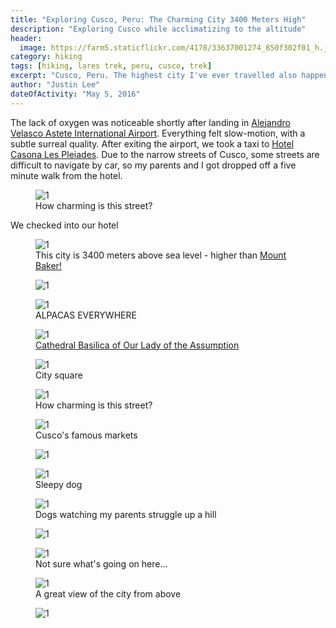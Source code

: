 ```yaml
---
title: "Exploring Cusco, Peru: The Charming City 3400 Meters High"
description: "Exploring Cusco while acclimatizing to the altitude"
header:
  image: https://farm5.staticflickr.com/4178/33637001274_850f302f01_h.jpg
category: hiking
tags: [hiking, lares trek, peru, cusco, trek]
excerpt: "Cusco, Peru. The highest city I've ever travelled also happens to be my favourite. If I could live anywhere in the world, I would choose Cusco."
author: "Justin Lee"
dateOfActivity: "May 5, 2016"
---
```


The lack of oxygen was noticeable shortly after landing in <a href="http://www.corpac.gob.pe/">Alejandro Velasco Astete International Airport</a>. Everything felt slow-motion, with a subtle surreal quality. After exiting the airport, we took a taxi to <a href="http://www.casona-pleiades.com/">Hotel Casona Les Pleiades</a>. Due to the narrow streets of Cusco, some streets are difficult to navigate by car, so my parents and I got dropped off a five minute walk from the hotel. 
<div class="map" id="cusco"></div>
<figure>
  <img data-original="https://farm5.staticflickr.com/4194/33668770443_6fc6734aff_h.jpg" alt="1" data-action="zoom" class="inline-image"/>
  <figcaption>How charming is this street?</figcaption>
</figure>
We checked into our hotel 
<figure>
  <img data-original="https://farm5.staticflickr.com/4183/33668770423_8b862478f1_h.jpg" alt="1" data-action="zoom" class="inline-image"/>
  <figcaption>This city is 3400 meters above sea level - higher than <a href="http://chis.nrcan.gc.ca/images/volcano-volcan/img1060.jpg">Mount Baker!</a></figcaption>
</figure>
<figure>
  <img data-original="https://farm5.staticflickr.com/4162/33668770363_8df78a3f84_h.jpg" alt="1" data-action="zoom" class="inline-image"/>
  <figcaption></figcaption>
</figure>
<figure>
  <img data-original="https://farm5.staticflickr.com/4161/33668770323_f3c20f05e6_h.jpg" alt="1" data-action="zoom" class="inline-image"/>
  <figcaption>ALPACAS EVERYWHERE</figcaption>
</figure>
<figure>
  <img data-original="https://farm5.staticflickr.com/4183/33668770333_1f0a267bcd_h.jpg" alt="1" data-action="zoom" class="inline-image"/>
  <figcaption><a href="https://www.google.ca/maps/place/Cusco+Cathedral/@-13.5161843,-71.9800668,17z/data=!3m1!4b1!4m5!3m4!1s0x916dd6736d9ad797:0xf5950f9da0b14369!8m2!3d-13.5161895!4d-71.9778728">Cathedral Basilica of Our Lady of the Assumption</a></figcaption>
</figure>
<figure>
  <img data-original="https://farm5.staticflickr.com/4190/33668770273_3c983238d8_h.jpg" alt="1" data-action="zoom" class="inline-image"/>
  <figcaption>City square</figcaption>
</figure>
<figure>
  <img data-original="https://farm5.staticflickr.com/4155/33668770183_cdd0150072_h.jpg" alt="1" data-action="zoom" class="inline-image"/>
  <figcaption>How charming is this street?</figcaption>
</figure>
<figure>
  <img data-original="https://farm5.staticflickr.com/4174/33668770143_a17055e4e4_h.jpg" alt="1" data-action="zoom" class="inline-image"/>
  <figcaption>Cusco's famous markets</figcaption>
</figure>
<figure>
  <img data-original="https://farm5.staticflickr.com/4189/33668770093_1d96c9414f_h.jpg" alt="1" data-action="zoom" class="inline-image"/>
</figure>
<figure>
  <img data-original="https://farm5.staticflickr.com/4193/33668770023_579b5a2c2b_h.jpg" alt="1" data-action="zoom" class="inline-image"/>
  <figcaption>Sleepy dog</figcaption>
</figure>
<figure>
  <img data-original="https://farm5.staticflickr.com/4186/33668769893_de2f1b615b_h.jpg" alt="1" data-action="zoom" class="inline-image"/>
  <figcaption>Dogs watching my parents struggle up a hill</figcaption>
</figure>
<figure>
  <img data-original="https://farm5.staticflickr.com/4190/33668769833_d6633194d1_h.jpg" alt="1" data-action="zoom" class="inline-image"/>
</figure>
<figure>
  <img data-original="https://farm5.staticflickr.com/4174/34318699732_1d307a632f_h.jpg" alt="1" data-action="zoom" class="inline-image"/>
  <figcaption>Not sure what's going on here...</figcaption>
</figure>
<figure>
  <img data-original="https://farm5.staticflickr.com/4155/33668769723_4c6bd43400_h.jpg" alt="1" data-action="zoom" class="inline-image"/>
  <figcaption>A great view of the city from above</figcaption>
</figure>
<figure>
  <img data-original="https://farm5.staticflickr.com/4172/34318699632_40234189f0_h.jpg" alt="1" data-action="zoom" class="inline-image"/>
</figure>

<script>
  function initMap() {
    var uluru = {lat: -13.516836, lng: -71.978817};
    var map = new google.maps.Map(document.getElementById('cusco'), {
      zoom: 6,
      center: uluru
    });
    var marker = new google.maps.Marker({
      position: uluru,
      map: map
    });
  }
</script>
<script async defer
src="https://maps.googleapis.com/maps/api/js?key=AIzaSyD5wgqszVxTRSuxb_LYGEy7TlSjuKHoisc&callback=initMap">
</script>
